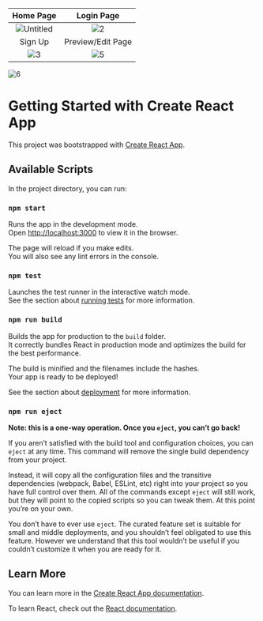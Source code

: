 Home Page            |  Login Page
:-------------------------:|:-------------------------:
![Untitled](https://user-images.githubusercontent.com/53113836/128878150-f37c9857-aa66-4e4d-9aa6-56f190b22355.png)|  ![2](https://user-images.githubusercontent.com/53113836/128878214-ee6f2bde-eb72-4178-b3bb-1783a93ca6a5.png)
Sign Up           |  Preview/Edit Page
![3](https://user-images.githubusercontent.com/53113836/128878287-8b1f88cc-a96c-44dc-b4e4-d6daef94d4d2.png)|![5](https://user-images.githubusercontent.com/53113836/128878417-d8d37571-54c4-4d65-9124-85c62339c05f.png)
![6](https://user-images.githubusercontent.com/53113836/128885891-f811ac9c-7626-4b91-9615-0909505d950f.png)


# Getting Started with Create React App

This project was bootstrapped with [Create React App](https://github.com/facebook/create-react-app).

## Available Scripts

In the project directory, you can run:

### `npm start`

Runs the app in the development mode.\
Open [http://localhost:3000](http://localhost:3000) to view it in the browser.

The page will reload if you make edits.\
You will also see any lint errors in the console.

### `npm test`

Launches the test runner in the interactive watch mode.\
See the section about [running tests](https://facebook.github.io/create-react-app/docs/running-tests) for more information.

### `npm run build`

Builds the app for production to the `build` folder.\
It correctly bundles React in production mode and optimizes the build for the best performance.

The build is minified and the filenames include the hashes.\
Your app is ready to be deployed!

See the section about [deployment](https://facebook.github.io/create-react-app/docs/deployment) for more information.

### `npm run eject`

**Note: this is a one-way operation. Once you `eject`, you can’t go back!**

If you aren’t satisfied with the build tool and configuration choices, you can `eject` at any time. This command will remove the single build dependency from your project.

Instead, it will copy all the configuration files and the transitive dependencies (webpack, Babel, ESLint, etc) right into your project so you have full control over them. All of the commands except `eject` will still work, but they will point to the copied scripts so you can tweak them. At this point you’re on your own.

You don’t have to ever use `eject`. The curated feature set is suitable for small and middle deployments, and you shouldn’t feel obligated to use this feature. However we understand that this tool wouldn’t be useful if you couldn’t customize it when you are ready for it.

## Learn More

You can learn more in the [Create React App documentation](https://facebook.github.io/create-react-app/docs/getting-started).

To learn React, check out the [React documentation](https://reactjs.org/).
